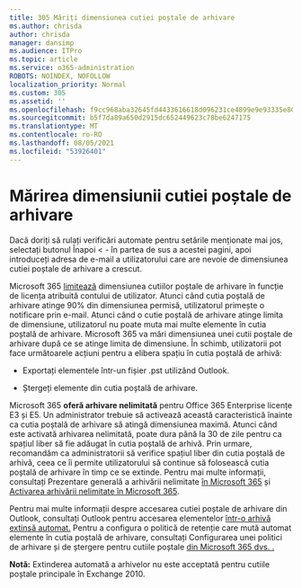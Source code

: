 ```yaml
---
title: 305 Măriți dimensiunea cutiei poștale de arhivare
ms.author: chrisda
author: chrisda
manager: dansimp
ms.audience: ITPro
ms.topic: article
ms.service: o365-administration
ROBOTS: NOINDEX, NOFOLLOW
localization_priority: Normal
ms.custom: 305
ms.assetid: ''
ms.openlocfilehash: f9cc968aba32645fd4433616618d096231ce4899e9e93335e802af5c05524a79
ms.sourcegitcommit: b5f7da89a650d2915dc652449623c78be6247175
ms.translationtype: MT
ms.contentlocale: ro-RO
ms.lasthandoff: 08/05/2021
ms.locfileid: "53926401"
---
```

# <a name="increase-the-archive-mailbox-size"></a>Mărirea dimensiunii cutiei poștale de arhivare


Dacă doriți să rulați verificări automate pentru setările menționate mai jos, selectați butonul Înapoi < - în partea de sus a acestei pagini, apoi introduceți adresa de e-mail a utilizatorului care are nevoie de dimensiunea cutiei poștale de arhivare a crescut.

Microsoft 365 [limitează](https://docs.microsoft.com/office365/servicedescriptions/exchange-online-service-description/exchange-online-limits#mailbox-storage-limits) dimensiunea cutiilor poștale de arhivare în funcție de licența atribuită contului de utilizator. Atunci când cutia poștală de arhivare atinge 90% din dimensiunea permisă, utilizatorul primește o notificare prin e-mail. Atunci când o cutie poștală de arhivare atinge limita de dimensiune, utilizatorul nu poate muta mai multe elemente în cutia poștală de arhivare. Microsoft 365 va mări dimensiunea unei cutii poștale de arhivare după ce se atinge limita de dimensiune. În schimb, utilizatorii pot face următoarele acțiuni pentru a elibera spațiu în cutia poștală de arhivă:

- Exportați elementele într-un fișier .pst utilizând Outlook.

- Ștergeți elemente din cutia poștală de arhivare.

Microsoft 365 **oferă arhivare nelimitată** pentru Office 365 Enterprise licențe E3 și E5. Un administrator trebuie să activează această caracteristică înainte ca cutia poștală de arhivare să atingă dimensiunea maximă. Atunci când este activată arhivarea nelimitată, poate dura până la 30 de zile pentru ca spațiul liber să fie adăugat în cutia poștală de arhivă. Prin urmare, recomandăm ca administratorii să verifice spațiul liber din cutia poștală de arhivă, ceea ce îi permite utilizatorului să continue să folosească cutia poștală de arhivare în timp ce se extinde. Pentru mai multe informații, consultați Prezentare generală a arhivării nelimitate [în Microsoft 365](https://docs.microsoft.com/microsoft-365/compliance/unlimited-archiving) și [Activarea arhivării nelimitate în Microsoft 365](https://docs.microsoft.com/microsoft-365/compliance/enable-unlimited-archiving).

Pentru mai multe informații despre accesarea cutiei poștale de arhivare din Outlook, consultați Outlook pentru accesarea elementelor [într-o arhivă extinsă automat.](https://docs.microsoft.com/microsoft-365/compliance/unlimited-archiving#outlook-requirements-for-accessing-items-in-an-auto-expanded-archive) Pentru a configura o politică de retenție care mută automat elemente în cutia poștală de arhivare, consultați Configurarea unei politici de arhivare și de ștergere pentru cutiile poștale [din Microsoft 365 dvs. .](https://docs.microsoft.com/microsoft-365/compliance/set-up-an-archive-and-deletion-policy-for-mailboxes)

**Notă:** Extinderea automată a arhivelor nu este acceptată pentru cutiile poștale principale în Exchange 2010.
